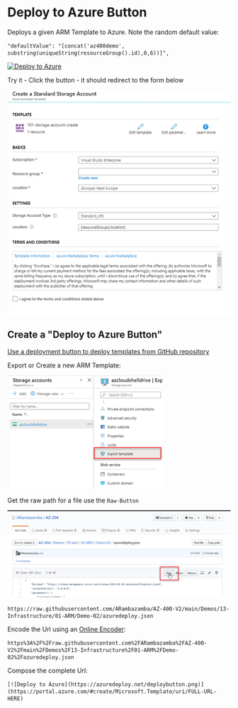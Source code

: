 # Deploy to Azure Button

Deploys a given ARM Template to Azure. Note the random default value:

```
"defaultValue": "[concat('az400demo', substring(uniqueString(resourceGroup().id),0,6))]",
```

[![Deploy to Azure](https://azuredeploy.net/deploybutton.png)](https://portal.azure.com/#create/Microsoft.Template/uri/https%3A%2F%2Fraw.githubusercontent.com%2FARambazamba%2FAZ-400-V2%2Fmain%2FDemos%2F13-Infrastructure%2F01-ARM%2FDemo-02%2Fazuredeploy.json)

Try it - Click the button - it should redirect to the form below

![form](_images/template-form.png)

## Create a "Deploy to Azure Button"

[Use a deployment button to deploy templates from GitHub repository](https://docs.microsoft.com/en-us/azure/azure-resource-manager/templates/deploy-to-azure-button)

Export or Create a new ARM Template:

![export](_images/export-arm.png)

Get the raw path for a file use the `Raw-Button`

![githubuserconent](_images/githubusercontent.png)

```
https://raw.githubusercontent.com/ARambazamba/AZ-400-V2/main/Demos/13-Infrastructure/01-ARM/Demo-02/azuredeploy.json
```

Encode the Url using an [Online Encoder](https://www.urlencoder.org/):

```
https%3A%2F%2Fraw.githubusercontent.com%2FARambazamba%2FAZ-400-V2%2Fmain%2FDemos%2F13-Infrastructure%2F01-ARM%2FDemo-02%2Fazuredeploy.json
```

Compose the complete Url:

```
[![Deploy to Azure](https://azuredeploy.net/deploybutton.png)](https://portal.azure.com/#create/Microsoft.Template/uri/FULL-URL-HERE)
```
